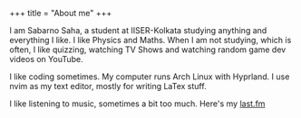 +++
title = "About me"
+++

I am Sabarno Saha, a student at IISER-Kolkata studying anything and everything I like. I like Physics and Maths. When I am not studying, which 
is often, I like quizzing, watching TV Shows and watching random game dev videos on YouTube.

I like coding sometimes. My computer runs Arch Linux with Hyprland. I use nvim as my text editor, mostly for writing LaTex stuff. 

I like listening to music, sometimes a bit too much. Here's my [last.fm](https://www.last.fm/user/Sab2004)
